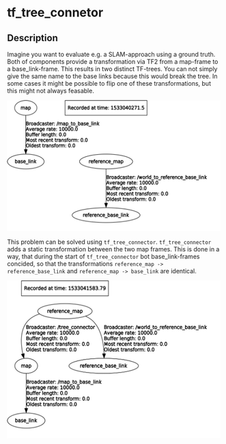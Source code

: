 # tf_tree_connetor

## Description

Imagine you want to evaluate e.g. a SLAM-approach using a ground truth. Both of
components provide a transformation via TF2 from a map-frame to a base_link-frame.
This results in two distinct TF-trees. You can not simply give the same name to
the base links because this would break the tree. In some cases it might be
possible to flip one of these transformations, but this might not always
feasable.

<img src="frames_before.svg" alt="drawing" width="500px"/>

This problem can be solved using `tf_tree_connector`. `tf_tree_connector` adds a
static transformation between the two map frames. This is done in a way, that
during the start of `tf_tree_connector` bot base_link-frames concided, so that
the transformations `reference_map -> reference_base_link` and
`reference_map -> base_link` are identical.

<img src="frames_after.svg" alt="drawing" width="500px"/>
